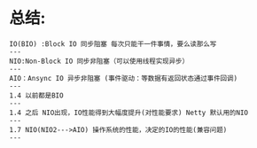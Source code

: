 总结:
====
    IO(BIO) :Block IO 同步阻塞 每次只能干一件事情，要么读那么写
    ---
    NIO:Non-Block IO 同步非阻塞（可以使用线程实现异步）
    ---
    AIO：Ansync IO 异步非阻塞 (事件驱动：等数据有返回状态通过事件回调)
    ---
    1.4 以前都是BIO
    ---
    1.4 之后 NIO出现，IO性能得到大幅度提升(对性能要求) Netty 默认用的NIO
    ---
    1.7 NIO(NIO2--->AIO) 操作系统的性能，决定的IO的性能(兼容问题)
    ---
